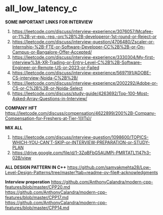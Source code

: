 # all_low_latency_c

**SOME IMPORTANT LINKS FOR INTERVIEW**
1. https://leetcode.com/discuss/interview-experience/3076057/Mcafee-or-1%2B-yr-exp.-req.-orc%2B%2B-developeror-1st-round-or-Reject-or
2. https://leetcode.com/discuss/interview-question/4706480/Zscaler-or-Internship-%2B-FTE-or-Software-Developer-CC%2B%2B-or-On-Campus-or-Bangalore-Offer-Accepted/
3. https://leetcode.com/discuss/interview-experience/3330304/My-first-interview%3A-XR-Trading-or-Entry-Level-C%2B%2B-Software-Engineer-or-Remote-US-or-2023-or-Failed
4. https://leetcode.com/discuss/interview-experience/5697191/ADOBE-CS-interview-Noida-C%2B%2B/
5. https://leetcode.com/discuss/interview-experience/2002292/Adobe-or-CS-or-C%2B%2B-or-Noida-Select
6. https://leetcode.com/discuss/study-guide/4263692/Top-100-Most-Asked-Array-Questions-in-Interview/



**COMPANY HFT**
https://leetcode.com/discuss/compensation/4622899/200%2B-Company-Compensation-for-Freshers-at-Tier-1(IITs)/

**MIX ALL**
1. https://leetcode.com/discuss/interview-question/1098600/TOPICS-WHICH-YOU-CAN'T-SKIP-or-INTERVIEW-PREPARATION-or-STUDY-PLAN
2. https://drive.google.com/file/d/1-3ZqBFbG5AUMPi-PMRTATL1147h3-02B/view

**ALL DESIGN PATTERN IN C++**
https://github.com/samyakmehta28/Low-Level-Design-Patterns/tree/master?tab=readme-ov-file#-acknowledgments


**Interview preperation**
https://github.com/AnthonyCalandra/modern-cpp-features/blob/master/CPP20.md
https://github.com/AnthonyCalandra/modern-cpp-features/blob/master/CPP17.md
https://github.com/AnthonyCalandra/modern-cpp-features/blob/master/CPP14.md
